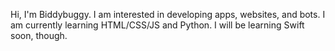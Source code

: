 Hi, I'm Biddybuggy. I am interested in developing apps, websites, and bots. I am currently learning HTML/CSS/JS and Python. I will be learning Swift soon, though.
